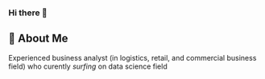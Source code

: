 ### Hi there 👋

## 🚀 About Me
Experienced business analyst (in logistics, retail, and commercial business field) who curently _surfing_ on data science field
